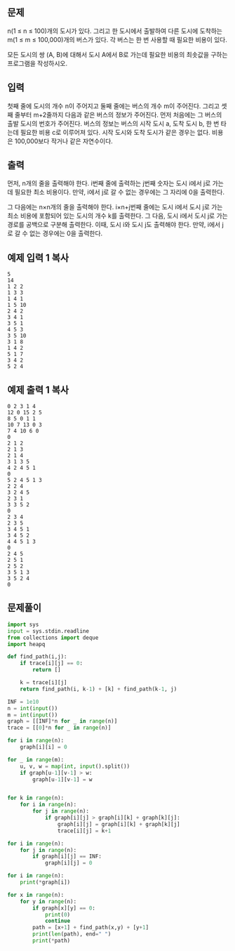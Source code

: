 ## 문제

n(1 ≤ n ≤ 100)개의 도시가 있다. 그리고 한 도시에서 출발하여 다른 도시에 도착하는 m(1 ≤ m ≤ 100,000)개의 버스가 있다. 각 버스는 한 번 사용할 때 필요한 비용이 있다.

모든 도시의 쌍 (A, B)에 대해서 도시 A에서 B로 가는데 필요한 비용의 최솟값을 구하는 프로그램을 작성하시오.

## 입력

첫째 줄에 도시의 개수 n이 주어지고 둘째 줄에는 버스의 개수 m이 주어진다. 그리고 셋째 줄부터 m+2줄까지 다음과 같은 버스의 정보가 주어진다. 먼저 처음에는 그 버스의 출발 도시의 번호가 주어진다. 버스의 정보는 버스의 시작 도시 a, 도착 도시 b, 한 번 타는데 필요한 비용 c로 이루어져 있다. 시작 도시와 도착 도시가 같은 경우는 없다. 비용은 100,000보다 작거나 같은 자연수이다.

## 출력

먼저, n개의 줄을 출력해야 한다. i번째 줄에 출력하는 j번째 숫자는 도시 i에서 j로 가는데 필요한 최소 비용이다. 만약, i에서 j로 갈 수 없는 경우에는 그 자리에 0을 출력한다.

그 다음에는 n×n개의 줄을 출력해야 한다. i×n+j번째 줄에는 도시 i에서 도시 j로 가는 최소 비용에 포함되어 있는 도시의 개수 k를 출력한다. 그 다음, 도시 i에서 도시 j로 가는 경로를 공백으로 구분해 출력한다. 이때, 도시 i와 도시 j도 출력해야 한다. 만약, i에서 j로 갈 수 없는 경우에는 0을 출력한다.

## 예제 입력 1 복사

```
5
14
1 2 2
1 3 3
1 4 1
1 5 10
2 4 2
3 4 1
3 5 1
4 5 3
3 5 10
3 1 8
1 4 2
5 1 7
3 4 2
5 2 4
```

## 예제 출력 1 복사

```
0 2 3 1 4
12 0 15 2 5
8 5 0 1 1
10 7 13 0 3
7 4 10 6 0
0
2 1 2
2 1 3
2 1 4
3 1 3 5
4 2 4 5 1
0
5 2 4 5 1 3
2 2 4
3 2 4 5
2 3 1
3 3 5 2
0
2 3 4
2 3 5
3 4 5 1
3 4 5 2
4 4 5 1 3
0
2 4 5
2 5 1
2 5 2
3 5 1 3
3 5 2 4
0
```

## 문제풀이

```python
import sys
input = sys.stdin.readline
from collections import deque
import heapq

def find_path(i,j):
    if trace[i][j] == 0:
        return []

    k = trace[i][j]
    return find_path(i, k-1) + [k] + find_path(k-1, j)

INF = 1e10
n = int(input())
m = int(input())
graph = [[INF]*n for _ in range(n)]
trace = [[0]*n for _ in range(n)]

for i in range(n):
    graph[i][i] = 0

for _ in range(m):
    u, v, w = map(int, input().split())
    if graph[u-1][v-1] > w:
        graph[u-1][v-1] = w


for k in range(n):
    for i in range(n):
        for j in range(n):
            if graph[i][j] > graph[i][k] + graph[k][j]:
                graph[i][j] = graph[i][k] + graph[k][j]
                trace[i][j] = k+1

for i in range(n):
    for j in range(n):
        if graph[i][j] == INF:
            graph[i][j] = 0

for i in range(n):
    print(*graph[i])

for x in range(n):
    for y in range(n):
        if graph[x][y] == 0:
            print(0)
            continue
        path = [x+1] + find_path(x,y) + [y+1]
        print(len(path), end=" ")
        print(*path)
```
